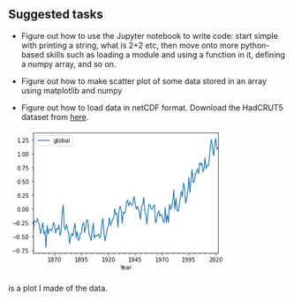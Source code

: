 ## Suggested tasks

* Figure out how to use the Jupyter notebook to write code: start simple with printing a string, what is 2+2 etc, then move onto more python-based skills such as loading a module and using a function in it, defining a numpy array, and so on.

* Figure out how to make scatter plot of some data stored in an array using matplotlib and numpy

* Figure out how to load data in netCDF format.  Download the HadCRUT5 dataset from [here](https://crudata.uea.ac.uk/cru/data/temperature/CRUTEM.5.0.1.0.anomalies.nc).

![Here](hadCRUT5.png)

is a plot I made of the data.
